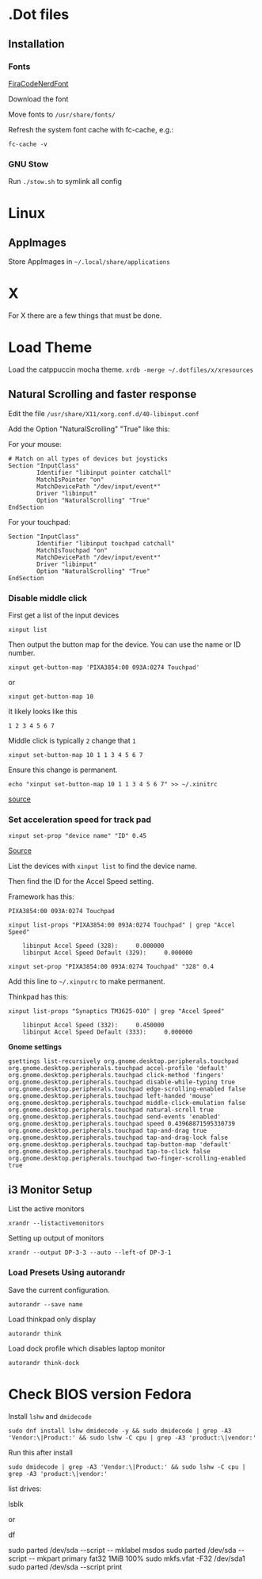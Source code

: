 # .Dot files

## Installation

### Fonts

[FiraCodeNerdFont](https://www.nerdfonts.com/font-downloads)

Download the font

Move fonts to `/usr/share/fonts/`

Refresh the system font cache with fc-cache, e.g.:

`fc-cache -v`

### GNU Stow

Run `./stow.sh` to symlink all config

# Linux

## AppImages

Store AppImages in `~/.local/share/applications`

# X

For X there are a few things that must be done.

# Load Theme

Load the catppuccin mocha theme.
`xrdb -merge ~/.dotfiles/x/xresources`

## Natural Scrolling and faster response

Edit the file `/usr/share/X11/xorg.conf.d/40-libinput.conf`

Add the Option "NaturalScrolling" "True" like this:

For your mouse:

```
# Match on all types of devices but joysticks
Section "InputClass"
        Identifier "libinput pointer catchall"
        MatchIsPointer "on"
        MatchDevicePath "/dev/input/event*"
        Driver "libinput"
        Option "NaturalScrolling" "True"
EndSection
```
 
For your touchpad:

```
Section "InputClass"
        Identifier "libinput touchpad catchall"
        MatchIsTouchpad "on"
        MatchDevicePath "/dev/input/event*"
        Driver "libinput"
        Option "NaturalScrolling" "True"
EndSection
```

### Disable middle click

First get a list of the input devices

`xinput list`

Then output the button map for the device. You can use the name or ID number. 

`xinput get-button-map 'PIXA3854:00 093A:0274 Touchpad'`

or

`xinput get-button-map 10`

It likely looks like this

`1 2 3 4 5 6 7`

Middle click is typically `2` change that `1`

`xinput set-button-map 10 1 1 3 4 5 6 7`

Ensure this change is permanent.

`echo "xinput set-button-map 10 1 1 3 4 5 6 7" >> ~/.xinitrc`

[source](https://unix.stackexchange.com/questions/438725/disabling-middle-click-on-bottom-of-a-clickpad-touchpad/553581#553581)

### Set acceleration speed for track pad


`xinput set-prop "device name" "ID" 0.45`

[Source](https://unix.stackexchange.com/questions/391683/how-to-increase-the-acceleration-speed-of-ibm-touchpad-and-trackpoint-in-xubuntu)

List the devices with `xinput list` to find the device name.

Then find the ID for the Accel Speed setting.

Framework has this:

`PIXA3854:00 093A:0274 Touchpad`

`xinput list-props "PIXA3854:00 093A:0274 Touchpad" | grep "Accel Speed"`

        libinput Accel Speed (328):     0.000000
        libinput Accel Speed Default (329):     0.000000

`xinput set-prop "PIXA3854:00 093A:0274 Touchpad" "328" 0.4`

Add this line to `~/.xinputrc` to make permanent. 


Thinkpad has this:

`xinput list-props "Synaptics TM3625-010" | grep "Accel Speed"`

        libinput Accel Speed (332):     0.450000
        libinput Accel Speed Default (333):     0.000000

**Gnome settings**

```
gsettings list-recursively org.gnome.desktop.peripherals.touchpad
org.gnome.desktop.peripherals.touchpad accel-profile 'default'
org.gnome.desktop.peripherals.touchpad click-method 'fingers'
org.gnome.desktop.peripherals.touchpad disable-while-typing true
org.gnome.desktop.peripherals.touchpad edge-scrolling-enabled false
org.gnome.desktop.peripherals.touchpad left-handed 'mouse'
org.gnome.desktop.peripherals.touchpad middle-click-emulation false
org.gnome.desktop.peripherals.touchpad natural-scroll true
org.gnome.desktop.peripherals.touchpad send-events 'enabled'
org.gnome.desktop.peripherals.touchpad speed 0.43968871595330739
org.gnome.desktop.peripherals.touchpad tap-and-drag true
org.gnome.desktop.peripherals.touchpad tap-and-drag-lock false
org.gnome.desktop.peripherals.touchpad tap-button-map 'default'
org.gnome.desktop.peripherals.touchpad tap-to-click false
org.gnome.desktop.peripherals.touchpad two-finger-scrolling-enabled true
```

## i3 Monitor Setup

List the active monitors

`xrandr --listactivemonitors`

Setting up output of monitors

`xrandr --output DP-3-3 --auto --left-of DP-3-1`

### Load Presets Using autorandr

Save the current configuration.

`autorandr --save name`

Load thinkpad only display

`autorandr think`

Load dock profile which disables laptop monitor

`autorandr think-dock`

# Check BIOS version Fedora

Install `lshw` and `dmidecode`

```
sudo dnf install lshw dmidecode -y && sudo dmidecode | grep -A3 'Vendor:\|Product:' && sudo lshw -C cpu | grep -A3 'product:\|vendor:'
```

Run this after install

```
sudo dmidecode | grep -A3 'Vendor:\|Product:' && sudo lshw -C cpu | grep -A3 'product:\|vendor:'
```

list drives:

lsblk

or

df

sudo parted /dev/sda --script -- mklabel msdos
sudo parted /dev/sda --script -- mkpart primary fat32 1MiB 100%
sudo mkfs.vfat -F32 /dev/sda1
sudo parted /dev/sda --script print
